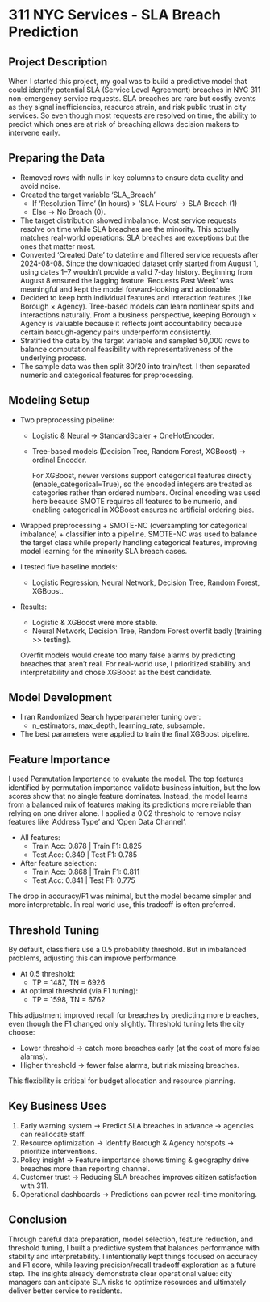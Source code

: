 # 311 NYC Services - SLA Breach Prediction
## Project Description
When I started this project, my goal was to build a predictive model that could identify potential SLA (Service Level Agreement) breaches in NYC 311 non-emergency service requests. SLA breaches are rare but costly events as they signal inefficiencies, resource strain, and risk public trust in city services. So even though most requests are resolved on time, the ability to predict which ones are at risk of breaching allows decision makers to intervene early.
 
## Preparing the Data
 - Removed rows with nulls in key columns to ensure data quality and avoid noise.
 - Created the target variable ‘SLA_Breach’
   - If ‘Resolution Time’ (In hours) > ‘SLA Hours’ → SLA Breach (1)
   - Else → No Breach (0).
 - The target distribution showed imbalance. Most service requests resolve on time while SLA breaches are the minority. This actually matches real-world operations: SLA breaches are exceptions but the ones that matter most.
 - Converted ‘Created Date’ to datetime and filtered service requests after 2024-08-08. Since the downloaded dataset only started from August 1, using dates 1–7 wouldn’t provide a valid 7-day history. Beginning from August 8 ensured the lagging feature ‘Requests Past Week’ was meaningful and kept the model forward-looking and actionable.
 - Decided to keep both individual features and interaction features (like Borough × Agency). Tree-based models can learn nonlinear splits and interactions naturally. From a business perspective, keeping Borough × Agency is valuable because it reflects joint accountability because certain borough-agency pairs underperform consistently.
 - Stratified the data by the target variable and sampled 50,000 rows to balance computational feasibility with representativeness of the underlying process.
 - The sample data was then split 80/20 into train/test. I then separated numeric and categorical features for preprocessing.
 
## Modeling Setup
 - Two preprocessing pipeline:
   - Logistic & Neural → StandardScaler + OneHotEncoder.
   - Tree-based models (Decision Tree, Random Forest, XGBoost) → ordinal Encoder.
   
     For XGBoost, newer versions support categorical features directly (enable_categorical=True), so the encoded integers are treated as categories rather than ordered numbers. Ordinal encoding was used here because SMOTE requires all features to be numeric, and enabling categorical in XGBoost ensures no artificial ordering bias.
 - Wrapped preprocessing + SMOTE-NC (oversampling for categorical imbalance) + classifier into a pipeline. SMOTE-NC was used to balance the target class while properly handling categorical features, improving model learning for the minority SLA breach cases.
 - I tested five baseline models:
   - Logistic Regression, Neural Network, Decision Tree, Random Forest, XGBoost.
 - Results:
   - Logistic & XGBoost were more stable.
   - Neural Network, Decision Tree, Random Forest overfit badly (training >> testing).
   
   Overfit models would create too many false alarms by predicting breaches that aren’t real. For real-world use, I prioritized stability and interpretability and chose XGBoost as the best candidate.
 
## Model Development
- I ran Randomized Search hyperparameter tuning over:
     - n_estimators, max_depth, learning_rate, subsample.
- The best parameters were applied to train the final XGBoost pipeline.
 
## Feature Importance
I used Permutation Importance to evaluate the model.
The top features identified by permutation importance validate business intuition, but the low scores show that no single feature dominates. Instead, the model learns from a balanced mix of features making its predictions more reliable than relying on one driver alone.
I applied a 0.02 threshold to remove noisy features like ‘Address Type’ and ‘Open Data Channel’.
- All features:
  - Train Acc: 0.878 | Train F1: 0.825
  - Test Acc: 0.849 | Test F1: 0.785
- After feature selection:
  - Train Acc: 0.868 | Train F1: 0.811
  - Test Acc: 0.841 | Test F1: 0.775

The drop in accuracy/F1 was minimal, but the model became simpler and more interpretable. In real world use, this tradeoff is often preferred.
 
## Threshold Tuning
By default, classifiers use a 0.5 probability threshold. But in imbalanced problems, adjusting this can improve performance.
- At 0.5 threshold:
    - TP = 1487, TN = 6926
- At optimal threshold (via F1 tuning):
    - TP = 1598, TN = 6762

This adjustment improved recall for breaches by predicting more breaches, even though the F1 changed only slightly.
Threshold tuning lets the city choose:
 - Lower threshold → catch more breaches early (at the cost of more false alarms).
 - Higher threshold → fewer false alarms, but risk missing breaches.

This flexibility is critical for budget allocation and resource planning.
 
## Key Business Uses
1.	Early warning system → Predict SLA breaches in advance → agencies can reallocate staff.
2.	Resource optimization → Identify Borough & Agency hotspots → prioritize interventions.
3.	Policy insight → Feature importance shows timing & geography drive breaches more than reporting channel.
4.	Customer trust → Reducing SLA breaches improves citizen satisfaction with 311.
5.	Operational dashboards → Predictions can power real-time monitoring.
   
## Conclusion 
Through careful data preparation, model selection, feature reduction, and threshold tuning, I built a predictive system that balances performance with stability and interpretability.
I intentionally kept things focused on accuracy and F1 score, while leaving precision/recall tradeoff exploration as a future step. The insights already demonstrate clear operational value: city managers can anticipate SLA risks to optimize resources and ultimately deliver better service to residents.
 

